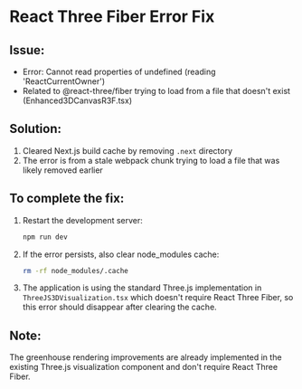 # React Three Fiber Error Fix

## Issue:
- Error: Cannot read properties of undefined (reading 'ReactCurrentOwner')
- Related to @react-three/fiber trying to load from a file that doesn't exist (Enhanced3DCanvasR3F.tsx)

## Solution:
1. Cleared Next.js build cache by removing `.next` directory
2. The error is from a stale webpack chunk trying to load a file that was likely removed earlier

## To complete the fix:
1. Restart the development server:
   ```bash
   npm run dev
   ```

2. If the error persists, also clear node_modules cache:
   ```bash
   rm -rf node_modules/.cache
   ```

3. The application is using the standard Three.js implementation in `ThreeJS3DVisualization.tsx` which doesn't require React Three Fiber, so this error should disappear after clearing the cache.

## Note:
The greenhouse rendering improvements are already implemented in the existing Three.js visualization component and don't require React Three Fiber.